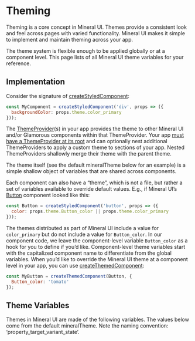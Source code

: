 # Theming

Theming is a core concept in Mineral UI.
Themes provide a consistent look and feel across pages with varied functionality.
Mineral UI makes it simple to implement and maintain theming across your app.

The theme system is flexible enough to be applied globally or at a component level.
This page lists of all Mineral UI theme variables for your reference.


## Implementation

Consider the signature of [createStyledComponent](/components/utils#create-styled-component):

```jsx
const MyComponent = createStyledComponent('div', props => ({
  backgroundColor: props.theme.color_primary
}));
```

The [ThemeProvider](/components/theme-provider)(s) in
your app provides the theme to other Mineral UI and/or Glamorous
components within that ThemeProvider. Your app
[must have a ThemeProvider at its root](/getting-started) and can
optionally nest additional ThemeProviders to apply a custom theme to sections
of your app. Nested ThemeProviders shallowly merge their theme
with the parent theme.

The theme itself (see the default mineralTheme below for an example) is
a simple shallow object of variables that are shared across components.

Each component can also have a “theme”, which is not a file, but rather
a set of variables available to override default values. E.g., if
Mineral UI’s [Button](/components/button) component looked like this:

```jsx
const Button = createStyledComponent('button', props => ({
  color: props.theme.Button_color || props.theme.color_primary
}));
```

The themes distributed as part of Mineral UI include a value for
`color_primary` but do not include a value for `Button_color`. In
our component code, we leave the component-level variable
`Button_color` as a hook for you to define if you’d like.
Component-level theme variables start with the capitalized component
name to differentiate from the global variables. When you’d like to
override the Mineral UI theme at a component level in your app, you can
use [createThemedComponent](/components/utils#create-themed-component):

```jsx
const MyButton = createThemedComponent(Button, {
  Button_color: 'tomato'
});
```

## Theme Variables

Themes in Mineral UI are made of the following variables. The values
below come from the default mineralTheme. Note the naming convention:
‘property_target_variant_state’.

<!-- Table of theme variables here -->
